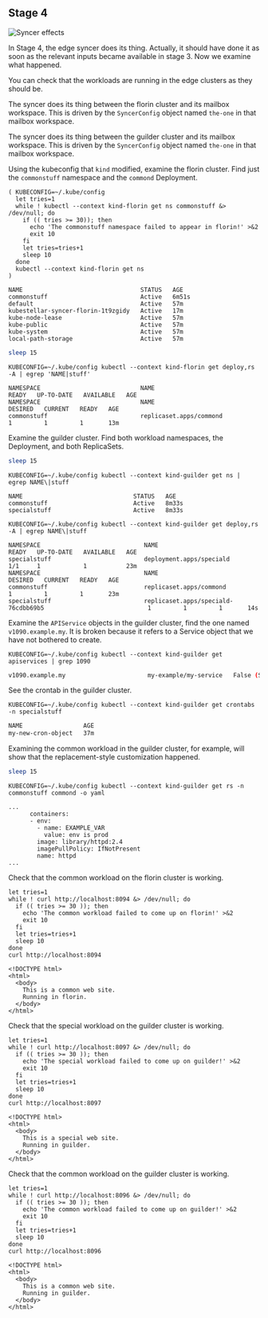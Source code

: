 <!--example1-stage-4-start-->
## Stage 4

![Syncer effects](../Edge-PoC-2023q1-Scenario-1-stage-4.svg "Stage 4 summary")

In Stage 4, the edge syncer does its thing.  Actually, it should have
done it as soon as the relevant inputs became available in stage 3.
Now we examine what happened.

You can check that the workloads are running in the edge clusters as
they should be.

The syncer does its thing between the florin cluster and its mailbox
workspace.  This is driven by the `SyncerConfig` object named
`the-one` in that mailbox workspace.

The syncer does its thing between the guilder cluster and its mailbox
workspace.  This is driven by the `SyncerConfig` object named
`the-one` in that mailbox workspace.

Using the kubeconfig that `kind` modified, examine the florin cluster.
Find just the `commonstuff` namespace and the `commond` Deployment.

```shell
( KUBECONFIG=~/.kube/config
  let tries=1
  while ! kubectl --context kind-florin get ns commonstuff &> /dev/null; do
    if (( tries >= 30)); then
      echo 'The commonstuff namespace failed to appear in florin!' >&2
      exit 10
    fi
    let tries=tries+1
    sleep 10
  done
  kubectl --context kind-florin get ns
)
```
``` { .bash .no-copy }
NAME                                 STATUS   AGE
commonstuff                          Active   6m51s
default                              Active   57m
kubestellar-syncer-florin-1t9zgidy   Active   17m
kube-node-lease                      Active   57m
kube-public                          Active   57m
kube-system                          Active   57m
local-path-storage                   Active   57m
```

``` {.bash .hide-me}
sleep 15
```

```shell
KUBECONFIG=~/.kube/config kubectl --context kind-florin get deploy,rs -A | egrep 'NAME|stuff'
```
``` { .bash .no-copy }
NAMESPACE                            NAME                                                 READY   UP-TO-DATE   AVAILABLE   AGE
NAMESPACE                            NAME                                                            DESIRED   CURRENT   READY   AGE
commonstuff                          replicaset.apps/commond                                         1         1         1       13m
```

Examine the guilder cluster.  Find both workload namespaces, the
Deployment, and both ReplicaSets.

``` {.bash .hide-me}
sleep 15
```

```shell
KUBECONFIG=~/.kube/config kubectl --context kind-guilder get ns | egrep NAME\|stuff
```
``` { .bash .no-copy }
NAME                               STATUS   AGE
commonstuff                        Active   8m33s
specialstuff                       Active   8m33s
```

```shell
KUBECONFIG=~/.kube/config kubectl --context kind-guilder get deploy,rs -A | egrep NAME\|stuff
```
``` { .bash .no-copy }
NAMESPACE                             NAME                                                  READY   UP-TO-DATE   AVAILABLE   AGE
specialstuff                          deployment.apps/speciald                              1/1     1            1           23m
NAMESPACE                             NAME                                                            DESIRED   CURRENT   READY   AGE
commonstuff                           replicaset.apps/commond                                         1         1         1       23m
specialstuff                          replicaset.apps/speciald-76cdbb69b5                             1         1         1       14s
```

Examine the `APIService` objects in the guilder cluster, find the one
named `v1090.example.my`. It is broken because it refers to a Service
object that we have not bothered to create.

```shell
KUBECONFIG=~/.kube/config kubectl --context kind-guilder get apiservices | grep 1090
```
``` {.bash .no-copy }
v1090.example.my                       my-example/my-service   False (ServiceNotFound)   2m39s
```

See the crontab in the guilder cluster.

```shell
KUBECONFIG=~/.kube/config kubectl --context kind-guilder get crontabs -n specialstuff
```
``` {.bash .no-copy }
NAME                 AGE
my-new-cron-object   37m
```

Examining the common workload in the guilder cluster, for example,
will show that the replacement-style customization happened.

``` {.bash .hide-me}
sleep 15
```

```shell
KUBECONFIG=~/.kube/config kubectl --context kind-guilder get rs -n commonstuff commond -o yaml
```
``` { .bash .no-copy }
...
      containers:
      - env:
        - name: EXAMPLE_VAR
          value: env is prod
        image: library/httpd:2.4
        imagePullPolicy: IfNotPresent
        name: httpd
...
```

Check that the common workload on the florin cluster is working.

```shell
let tries=1
while ! curl http://localhost:8094 &> /dev/null; do
  if (( tries >= 30 )); then
    echo 'The common workload failed to come up on florin!' >&2
    exit 10
  fi
  let tries=tries+1
  sleep 10
done
curl http://localhost:8094
```
``` { .bash .no-copy }
<!DOCTYPE html>
<html>
  <body>
    This is a common web site.
    Running in florin.
  </body>
</html>
```

Check that the special workload on the guilder cluster is working.
```shell
let tries=1
while ! curl http://localhost:8097 &> /dev/null; do
  if (( tries >= 30 )); then
    echo 'The special workload failed to come up on guilder!' >&2
    exit 10
  fi
  let tries=tries+1
  sleep 10
done
curl http://localhost:8097
```
``` { .bash .no-copy }
<!DOCTYPE html>
<html>
  <body>
    This is a special web site.
    Running in guilder.
  </body>
</html>
```

Check that the common workload on the guilder cluster is working.

```shell
let tries=1
while ! curl http://localhost:8096 &> /dev/null; do
  if (( tries >= 30 )); then
    echo 'The common workload failed to come up on guilder!' >&2
    exit 10
  fi
  let tries=tries+1
  sleep 10
done
curl http://localhost:8096
```
``` { .bash .no-copy }
<!DOCTYPE html>
<html>
  <body>
    This is a common web site.
    Running in guilder.
  </body>
</html>
```
<!--example1-stage-4-stop-->
